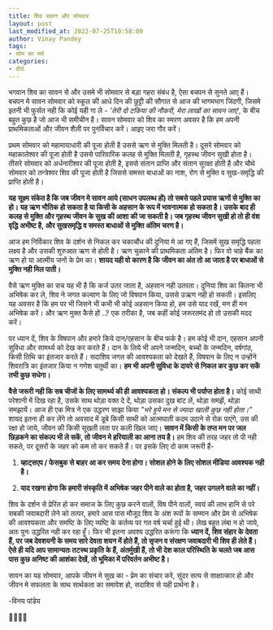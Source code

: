 ```yaml
---
title: शिव सावन और सोमवार
layout: post
last_modified_at: 2022-07-25T10:58:00
author: Vinay Pandey
tags:
- सोम का मर्म
categories:
- दीर्घ
---
```

भगवान शिव का सावन से और उसमे भी सोमवार से बड़ा गहरा संबंध है, ऐसा बचपन से सुनते आए हैं। बचपन मे सावन सोमवार को स्कूल की आधे दिन की छुट्टी की सौगात से आज की भागमभाग जिंदगी, जिसमे इतनी भी फुर्सत नही कि कोई यही गा ले - *'तेरी दो टकिया की नौकरी, मेरा लाखों का सावन जाए*', के बीच बहुत कुछ है जो आज भी समीचीन है। सावन सोमवार को शिव का स्मरण अवसर है कि हम अपनी प्राथमिकताओं और जीवन शैली पर पुनर्विचार करें। 
आइए जरा गौर करें।

प्रथम सोमवार को महामायाधारी की पूजा होती है उससे ऋण से मुक्ति मिलती है। दूसरे सोमवार को  महाकालेश्वर की पूजा होती है उससे पारिवारिक कलह से मुक्ति मिलती है, गृहस्थ जीवन सुखी होता है। तीसरे सोमवार को अर्धनारीश्वर की पूजा होती है, इससे संतान प्राप्ति और संतान सुरक्षा होती है और चौथे सोमवार को तन्त्रेश्वर शिव की पूजा होती है जिससे समस्त बाधाओं का नाश, रोग से मुक्ति व सुख-समृद्धि की प्राप्ति होती है।

**यह सूक्ष्म संकेत है कि जब जीवन मे सावन आये (साधन उपलब्ध हों) तो सबसे पहले प्रयास ऋणों से मुक्ति का हो। यह ऋण भौतिक हो सकता है या किसी के अहसान के रूप में भावनात्मक हो सकता है। उसके बाद ही कलह से मुक्ति और गृहस्थ जीवन के सुख की आशा की जा सकती है। जब गृहस्थ जीवन सुखी हो तो ही वंश वृद्धि अभीष्ट है, और सुखसमृद्धि व समस्त बाधाओं से मुक्ति अंतिम चरण है।**

आज हम निर्विकार शिव के दर्शन से निकल कर चकाचौंध की दुनिया मे आ गए हैं, जिसमें सुख समृद्धि  पहला लक्ष्य है और उसकी शुरुआत  ऋण से होती है। ऋण चुकाने की प्राथमिकता अंतिम है। फिर वो चाहे बैंक का ऋण हो या आत्मीय जनों के प्रेम का। **शायद यही वो कारण है कि जीवन का अंत तो आ जाता है पर बाधाओं से मुक्ति नही मिल पाती।**
 

वैसे ऋण मुक्ति का सच यह भी है कि कर्ज उतर जाता है, अहसान नही उतरता। दुनिया शिव का कितना भी अभिषेक कर ले, शिव ने जगत कल्याण के लिए जो विषपान किया, उससे उऋण नही हो सकती। इसलिए यह अवसर है कि हम पर भी जिसने भी कभी भी कोई अहसान किया हो, हम उसे याद रखें, मन ही मन अभिषेक करें। और ऋण मुक्त कैसे हों ..? एक तरीका है, जब कहीं कोई जरूरतमंद हो तो उसकी मदद करें। 

पर ध्यान दें, शिव के विषपान और हमारे किये दान/एहसान के बीच फर्क है। हम कोई भी दान, एहसान अपनी सुविधा और सामर्थ्य को देख कर करते हैं। दान के लिये भी अपने जन्मदिन, बच्चों के जन्मदिन, वर्षगांठ, किसी तिथि  का इंतजार करते हैं। सदाशिव जगत की आवश्यकता को देखते हैं, विषपान के लिए न उन्होंने शिवरात्रि का इंतजार किया न गणेश चतुर्थी का। **हम भी अपनी सुविधा के दायरे से निकल कर कुछ कर सकें तभी कुछ सधेगा।**

**वैसे जरूरी नही कि सब चीजों के लिए सामर्थ्य की ही आवश्यकता हो। संकल्प भी पर्याप्त होता है।** कोई साथी परेशानी में दिख रहा है, उसके साथ थोड़ा वक्त दे दें, थोड़ा उसका दुख बांट लें, थोड़ा समझें, थोड़ा समझायें। आज ही एक मित्र ने एक उद्धरण साझा किया *"भरे हुये मन से ज्यादा खाली कुछ नही होता।"* शायद इतना ही कर लेंगे तो अवसाद में डूबे किसी साथी को आत्मघाती कदम उठाने से रोक पाएंगे, उस की रक्षा हो जाये, जीवन की किसी सूखती लता पर कली खिल जाए। **सावन में किसी के तप्त मन पर जल छिड़कने का संकल्प भी ले सकें, तो जीवन मे हरियाली का आना तय है।** हम शिव की तरह जहर तो पी नही सकते, पर दूसरों के जहर को कम तो कर सकते हैं। पर इसके लिए दो काम जरूरी हैं- 

1. **व्हाट्सएप / फेसबुक से बाहर आ कर समय देना होगा। सोशल होने के लिए सोशल मीडिया आवश्यक नही है।**

2. **याद रखना होगा कि हमारी संस्कृति में अभिषेक जहर पीने वाले का होता है, जहर उगलने वाले का नहीं।**

शिव के दर्शन से प्रेरित हो कर  समाज के लिए कुछ करने वालों, विष पीने वालों, स्वयं की लाभ हानि से परे सबकी जवाबदारी लेने को तत्पर, हमारे आस पास मौजूद शिव के अंश रूपों के सम्मान और प्रेम से अभिषेक की आवश्यकता और समष्टि के लिए व्यष्टि के कर्तव्य पर गत वर्ष चर्चा हुई थी। लेख बहुत लंबा न हो जाये, अतः पुनः उद्धरित नही कर रहा हूँ। फिर भी इतना अवश्य उद्धरित करूंगा कि **ध्यान दें, शिव संहार के देवता हैं, पर जब देवशयनी के समय सारे देवता शयन में होते हैं, तो सृजन व संरक्षण जवाबदारी भी शिव ही लेते हैं। ऐसे ही यदि आप सामान्यतः तटस्थ प्रकृति के हैं, अंतर्मुखी हैं, तो भी देश काल परिस्थिति के चलते जब आस पास कुछ अनिष्ट की आशंका देखें, तो भूमिका में परिवर्तन अभीष्ट है।**

सावन का यह सोमवार, आपके जीवन मे सुख का - प्रेम का संचार करे, सुंदर सत्य से साक्षात्कार हो और जीवन मे सफलता के साथ सार्थकता का समावेश हो, सदाशिव से यही प्रार्थना है।

-विनय पांडेय

🙏🌷🌷🙏


